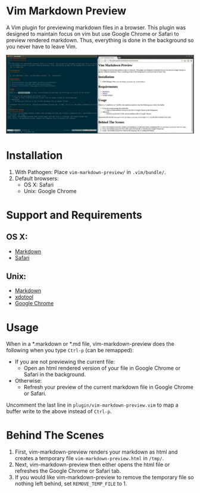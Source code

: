 Vim Markdown Preview
====================

A Vim plugin for previewing markdown files in a browser. This plugin was designed to maintain focus on vim but use Google Chrome or Safari to preview rendered markdown. Thus, everything is done in the background so you never have to leave Vim.

![Screenshot](images/screenshot.gif?raw=true "Screenshot")

Installation
============

1. With Pathogen: Place `vim-markdown-preview/` in `.vim/bundle/`.
2. Default browsers:
    * OS X: Safari
    * Unix: Google Chrome

Support and Requirements
========================

## OS X:

* [Markdown](http://daringfireball.net/projects/markdown/)
* [Safari](https://www.apple.com/safari/)

## Unix:

* [Markdown](http://daringfireball.net/projects/markdown/)
* [xdotool](https://github.com/jordansissel/xdotool)
* [Google Chrome](https://www.google.com/chrome/browser/)

Usage
=====
When in a *.markdown or *.md file, vim-markdown-preview does the following when you type `Ctrl-p` (can be remapped):

* If you are not previewing the current file:
    * Open an html rendered version of your file in Google Chrome or Safari in the background.
* Otherwise:
    * Refresh your preview of the current markdown file in Google Chrome or Safari.

Uncomment the last line in `plugin/vim-markdown-preview.vim` to map a buffer write to the above instead of `Ctrl-p`.

Behind The Scenes
=================
1. First, vim-markdown-preview renders your markdown as html and creates a temporary file `vim-markdown-preview.html` in `/tmp/`.
2. Next, vim-markdown-preview then either opens the html file or refreshes the Google Chrome or Safari tab.
3. If you would like vim-markdown-preview to remove the temporary file so nothing left behind, set `REMOVE_TEMP_FILE` to 1.

